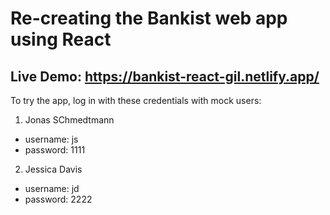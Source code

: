 # Re-creating the Bankist web app using React

## Live Demo: https://bankist-react-gil.netlify.app/

To try the app, log in with these credentials with mock users:

1. Jonas SChmedtmann

- username: js
- password: 1111

2. Jessica Davis

- username: jd
- password: 2222

